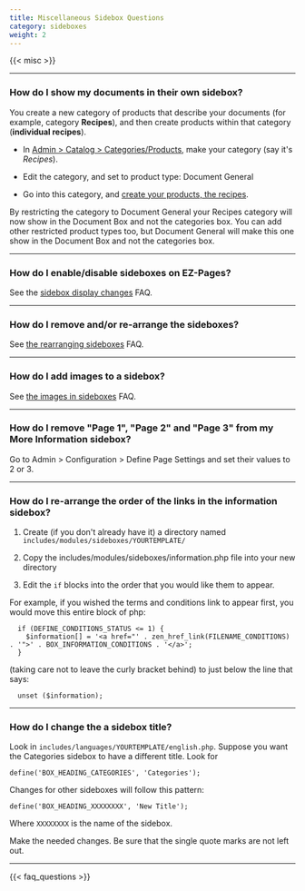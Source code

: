 ```yaml
---
title: Miscellaneous Sidebox Questions 
category: sideboxes
weight: 2 
---
```


{{< misc >}} 

--- 
### How do I show my documents in their own sidebox?

You create a new category of products that describe your documents (for example, category **Recipes**), and then create products within that category (**individual recipes**). 

- In [Admin > Catalog > Categories/Products](/user/admin_pages/catalog/categories/), make your category (say it's *Recipes*).

- Edit the category, and set to product type: Document General

- Go into this category, and [create your products, the recipes](/user/admin_pages/catalog/categories_products/).

By restricting the category to Document General your Recipes category will now show in the Document Box and not the categories box.
You can add other restricted product types too, but Document General will make this one show in the Document Box and not the categories box.

---

### How do I enable/disable sideboxes on EZ-Pages? 
See the [sidebox display changes](/user/ezpages/sidebox_display_changes/) FAQ. 

---
### How do I remove and/or re-arrange the sideboxes?
See [the rearranging sideboxes](/user/template/remove_rearrange_sideboxes/) FAQ.

---
### How do I add images to a sidebox? 
See [the images in sideboxes](/user/template/add_image_box/) FAQ. 

---
### How do I remove "Page 1", "Page 2" and "Page 3" from my More Information sidebox?
Go to Admin > Configuration > Define Page Settings and set their values to 2 or 3.

---
### How do I re-arrange the order of the links in the information sidebox?

1. Create (if you don't already have it) a directory named `includes/modules/sideboxes/YOURTEMPLATE/`

2. Copy the includes/modules/sideboxes/information.php file into your new directory

3. Edit the `if` blocks into the order that you would like them to appear.

For example, if you wished the terms and conditions link to appear first, you would move this entire block of php:

```
  if (DEFINE_CONDITIONS_STATUS <= 1) {
    $information[] = '<a href="' . zen_href_link(FILENAME_CONDITIONS) . '">' . BOX_INFORMATION_CONDITIONS . '</a>';
  }
```

 (taking care not to leave the curly bracket behind) to just below the line that says:
```
  unset ($information);
```
---
### How do I change the a sidebox title?

Look in `includes/languages/YOURTEMPLATE/english.php`. 
Suppose you want the Categories sidebox to have a different title. Look for

```
define('BOX_HEADING_CATEGORIES', 'Categories');
```

Changes for other sideboxes will follow this pattern:

```
define('BOX_HEADING_XXXXXXXX', 'New Title');
```

Where `XXXXXXXX` is the name of the sidebox. 

Make the needed changes. Be sure that the single quote marks are not left out.


---
<!-- please keep this at the end --> 
{{< faq_questions >}}
